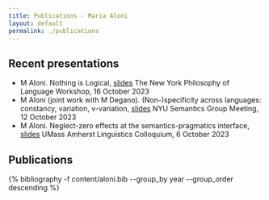 ```yaml
---
title: Publications - Maria Aloni
layout: default
permalink: ./publications
---
```


## Recent presentations

* M Aloni. Nothing is Logical, [slides](resources/NYU23.pdf)
The New York Philosophy of Language Workshop, 16 October 2023
* M Aloni (joint work with M Degano). (Non-)specificity across languages: constancy, variation, v-variation, [slides](resources/NYU23spec.pdf)
NYU Semantics Group Meeting, 12 October 2023
* M Aloni. Neglect-zero effects at the semantics-pragmatics interface, [slides](resources/UMAss23.pdf)
UMass Amherst Linguistics Colloquium, 6 October 2023

## Publications

{% bibliography -f content/aloni.bib --group_by year --group_order descending %}



